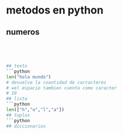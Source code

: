 # metodos en python
## numeros 
```python




## texto
```python
len("hola mundo")
# devuelve la coantidad de carracteres 
# wel espacio tambien cuenta como caracter
# 10
## lista
```python
len(["h","o","l","a"])
## tuplas 
```python
## diccionarios 